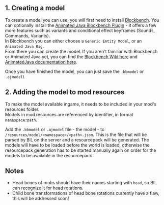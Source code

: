 ## 1. Creating a model
To create a model you can use, you will first need to install [Blockbench](https://www.blockbench.net/). You can optionally install the [Animated Java Blockbench Plugin](https://github.com/Animated-Java/animated-java#how-to-install) - it offers a few more features such as variants and conditional effect keyframes (Sounds, Commands, Variants).\
In Blockbench you can either choose a `Generic Entity Model`, or an `Animated Java Rig`.\
From there you can create the model. If you aren't familiar with Blockbench or Animated Java yet, you can find the [Blockbench Wiki here](https://www.blockbench.net/wiki) and [AnimatedJava documentation here](https://animated-java.dev/docs/home).

Once you have finished the model, you can just save the `.bbmodel` or `.ajmodel`\

## 2. Adding the model to mod resources
To make the model available ingame, it needs to be included in your mod's resources folder.\
Models in mod resources are referenced by identifier, in format `namespace:path`. 

Add the `.bbmodel` or `.ajmodel` file - the model - to `/resources/model/<namespace>/<path>.json`. 
This is the file that will be parsed by BIL on the server and a resourcepack will be generated.
The models will have to be loaded before the world is loaded, otherwise the resourcepack generation has to be started manually again on order for the models to be available in the resourcepack

## Notes
- Head bones of mobs should have their names starting with `head`, so BIL can recognize it for head rotations.
- Child bone transformations of head bone rotations currently have a flaw, this will be addressed soon!